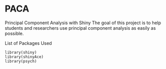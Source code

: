 PACA
====

Principal Component Analysis with Shiny
The goal of this project is to help students and researchers use principal component analysis as easily as possible.

List of Packages Used 
```
library(shiny) 
library(shinyAce) 
library(psych) 
```
